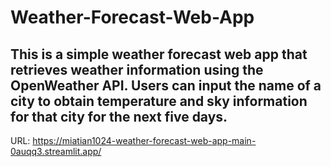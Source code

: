 # Weather-Forecast-Web-App

This is a simple weather forecast web app that retrieves weather information using the OpenWeather API. Users can input the name of a city to obtain temperature and sky information for that city for the next five days.
---
URL: https://miatian1024-weather-forecast-web-app-main-0auqq3.streamlit.app/
